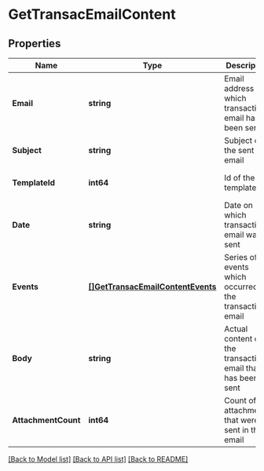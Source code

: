 # GetTransacEmailContent

## Properties
Name | Type | Description | Notes
------------ | ------------- | ------------- | -------------
**Email** | **string** | Email address to which transactional email has been sent | [default to null]
**Subject** | **string** | Subject of the sent email | [default to null]
**TemplateId** | **int64** | Id of the template | [optional] [default to null]
**Date** | **string** | Date on which transactional email was sent | [default to null]
**Events** | [**[]GetTransacEmailContentEvents**](getTransacEmailContentEvents.md) | Series of events which occurred on the transactional email | [default to null]
**Body** | **string** | Actual content of the transactional email that has been sent | [default to null]
**AttachmentCount** | **int64** | Count of the attachments that were sent in the email | [default to null]

[[Back to Model list]](../README.md#documentation-for-models) [[Back to API list]](../README.md#documentation-for-api-endpoints) [[Back to README]](../README.md)


